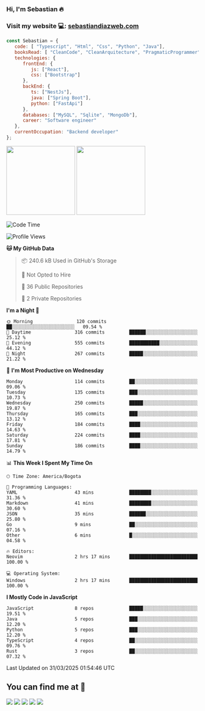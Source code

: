 ### Hi, I'm Sebastian :fire:

### Visit my website 💻: [sebastiandiazweb.com](sebastiandiazweb.com)

```js
const Sebastian = {
   code: [ "Typescript", "Html", "Css", "Python", "Java"],
   booksRead: [ "CleanCode", "CleanArquitecture", "PragmaticProgrammer"],
   technologies: {
      frontEnd: {
         js: ["React"],
         css: ["Bootstrap"]
      },
      backEnd: {
         ts: ["NestJs"],
         java: ["Spring Boot"],
         python: ["FastApi"]
      },
      databases: ["MySQL", "Sqlite", "MongoDb"],
      career: "Software engineer"
   },
   currentOccupation: "Backend developer"
};
```
<div>
<img height=180em src="https://github-readme-stats.vercel.app/api?username=XantX&theme=gruvbox&show_icons=true"/>
<img height=180em src="https://github-readme-stats.vercel.app/api/top-langs/?username=XantX&layout=compact&theme=gruvbox"/>
</div>

<!--START_SECTION:waka-->
![Code Time](http://img.shields.io/badge/Code%20Time-103%20hrs%2028%20mins-blue)

![Profile Views](http://img.shields.io/badge/Profile%20Views-0-blue)

**🐱 My GitHub Data** 

> 📦 240.6 kB Used in GitHub's Storage 
 > 
> 🚫 Not Opted to Hire
 > 
> 📜 36 Public Repositories 
 > 
> 🔑 2 Private Repositories 
 > 
**I'm a Night 🦉** 

```text
🌞 Morning                120 commits         ██░░░░░░░░░░░░░░░░░░░░░░░   09.54 % 
🌆 Daytime                316 commits         ██████░░░░░░░░░░░░░░░░░░░   25.12 % 
🌃 Evening                555 commits         ███████████░░░░░░░░░░░░░░   44.12 % 
🌙 Night                  267 commits         █████░░░░░░░░░░░░░░░░░░░░   21.22 % 
```
📅 **I'm Most Productive on Wednesday** 

```text
Monday                   114 commits         ██░░░░░░░░░░░░░░░░░░░░░░░   09.06 % 
Tuesday                  135 commits         ███░░░░░░░░░░░░░░░░░░░░░░   10.73 % 
Wednesday                250 commits         █████░░░░░░░░░░░░░░░░░░░░   19.87 % 
Thursday                 165 commits         ███░░░░░░░░░░░░░░░░░░░░░░   13.12 % 
Friday                   184 commits         ████░░░░░░░░░░░░░░░░░░░░░   14.63 % 
Saturday                 224 commits         ████░░░░░░░░░░░░░░░░░░░░░   17.81 % 
Sunday                   186 commits         ████░░░░░░░░░░░░░░░░░░░░░   14.79 % 
```


📊 **This Week I Spent My Time On** 

```text
🕑︎ Time Zone: America/Bogota

💬 Programming Languages: 
YAML                     43 mins             ████████░░░░░░░░░░░░░░░░░   31.36 % 
Markdown                 41 mins             ████████░░░░░░░░░░░░░░░░░   30.60 % 
JSON                     35 mins             ██████░░░░░░░░░░░░░░░░░░░   25.80 % 
Go                       9 mins              ██░░░░░░░░░░░░░░░░░░░░░░░   07.16 % 
Other                    6 mins              █░░░░░░░░░░░░░░░░░░░░░░░░   04.58 % 

🔥 Editors: 
Neovim                   2 hrs 17 mins       █████████████████████████   100.00 % 

💻 Operating System: 
Windows                  2 hrs 17 mins       █████████████████████████   100.00 % 
```

**I Mostly Code in JavaScript** 

```text
JavaScript               8 repos             █████░░░░░░░░░░░░░░░░░░░░   19.51 % 
Java                     5 repos             ███░░░░░░░░░░░░░░░░░░░░░░   12.20 % 
Python                   5 repos             ███░░░░░░░░░░░░░░░░░░░░░░   12.20 % 
TypeScript               4 repos             ██░░░░░░░░░░░░░░░░░░░░░░░   09.76 % 
Rust                     3 repos             ██░░░░░░░░░░░░░░░░░░░░░░░   07.32 % 
```




 Last Updated on 31/03/2025 01:54:46 UTC
<!--END_SECTION:waka-->

## You can find me at :eyes:

<div> 
  <a href="https://www.instagram.com/zxantx" target="_blank"><img src="https://img.shields.io/badge/-Instagram-%23E4405F?style=for-the-badge&logo=instagram&logoColor=white" target="_blank"></a>
 	<a href="https://www.twitch.tv/xantxx" target="_blank"><img src="https://img.shields.io/badge/Twitch-9146FF?style=for-the-badge&logo=twitch&logoColor=white" target="_blank"></a>
  <a href = "mailto:sebastian.diaz.trabajo@gmail.com"><img src="https://img.shields.io/badge/-Gmail-%23333?style=for-the-badge&logo=gmail&logoColor=white" target="_blank"></a>
  <a href="https://www.linkedin.com/in/sebastian-diaz-torres/" target="_blank"><img src="https://img.shields.io/badge/-LinkedIn-%230077B5?style=for-the-badge&logo=linkedin&logoColor=white" target="_blank"></a> 
    <a href="https://sebastiandiazweb.com/" target="_blank"><img src="https://img.shields.io/badge/-web-%23333?style=for-the-badge&logo=google-chrome&logoColor=yellow" target="_blank"></a> 
  
</div>

